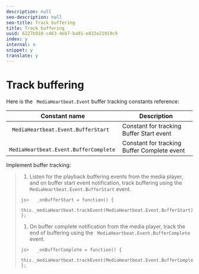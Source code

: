 ```yaml
---
description: null
seo-description: null
seo-title: Track buffering
title: Track buffering
uuid: 6227b918-c463-4eb7-ba91-e032e21919c9
index: y
internal: n
snippet: y
translate: y
---
```


# Track buffering

Here is the ` MediaHeartbeat.Event` buffer tracking constants reference: 



|  Constant name  | Description  |
|---|---|
|  ` MediaHeartbeat.Event.BufferStart`  | Constant for tracking Buffer Start event  |
|  ` MediaHeartbeat.Event.BufferComplete`  | Constant for tracking Buffer Complete event  |

Implement buffer tracking:

>1. Listen for the playback buffering events from the media player, and on buffer start event notification, track buffering using the ` MediaHeartbeat.Event.BufferStart` event.
>
>   ```
>   js>   _onBufferStart = function() { 
>       this._mediaHeartbeat.trackEvent(MediaHeartbeat.Event.BufferStart); 
>   };
>   ```
>
>1. On buffer complete notification from the media player, track the end of buffering using the ` MediaHeartbeat.Event.BufferComplete` event.
>
>   ```
>   js>   _onBufferComplete = function() { 
>       this._mediaHeartbeat.trackEvent(MediaHeartbeat.Event.BufferComplete); 
>   };
>   ```
>
